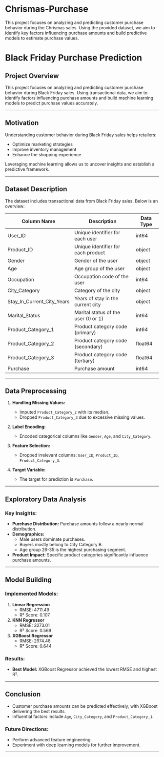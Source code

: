 # Chrismas-Purchase
This project focuses on analyzing and predicting customer purchase behavior during the Chrismas sales. Using the provided dataset, we aim to identify key factors influencing purchase amounts and build predictive models to estimate purchase values.

# Black Friday Purchase Prediction

## Project Overview
This project focuses on analyzing and predicting customer purchase behavior during Black Friday sales. Using transactional data, we aim to identify factors influencing purchase amounts and build machine learning models to predict purchase values accurately.

---

## Motivation
Understanding customer behavior during Black Friday sales helps retailers:
- Optimize marketing strategies
- Improve inventory management
- Enhance the shopping experience

Leveraging machine learning allows us to uncover insights and establish a predictive framework.

---

## Dataset Description
The dataset includes transactional data from Black Friday sales. Below is an overview:

| Column Name                | Description                               | Data Type    |
|----------------------------|-------------------------------------------|--------------|
| User_ID                   | Unique identifier for each user          | int64        |
| Product_ID                | Unique identifier for each product       | object       |
| Gender                    | Gender of the user                       | object       |
| Age                       | Age group of the user                    | object       |
| Occupation                | Occupation code of the user              | int64        |
| City_Category             | Category of the city                     | object       |
| Stay_In_Current_City_Years| Years of stay in the current city         | object       |
| Marital_Status            | Marital status of the user (0 or 1)       | int64        |
| Product_Category_1        | Product category code (primary)          | int64        |
| Product_Category_2        | Product category code (secondary)        | float64      |
| Product_Category_3        | Product category code (tertiary)         | float64      |
| Purchase                  | Purchase amount                          | int64        |

---

## Data Preprocessing
1. **Handling Missing Values:**
   - Imputed `Product_Category_2` with its median.
   - Dropped `Product_Category_3` due to excessive missing values.

2. **Label Encoding:**
   - Encoded categorical columns like `Gender`, `Age`, and `City_Category`.

3. **Feature Selection:**
   - Dropped irrelevant columns: `User_ID`, `Product_ID`, `Product_Category_3`.

4. **Target Variable:**
   - The target for prediction is `Purchase`.

---

## Exploratory Data Analysis

### Key Insights:
- **Purchase Distribution:** Purchase amounts follow a nearly normal distribution.
- **Demographics:** 
  - Male users dominate purchases.
  - Buyers mostly belong to City Category B.
  - Age group 26-35 is the highest purchasing segment.
- **Product Impact:** Specific product categories significantly influence purchase amounts.

---

## Model Building

### Implemented Models:
1. **Linear Regression**
   - RMSE: 4711.49
   - R² Score: 0.107
2. **KNN Regressor**
   - RMSE: 3273.01
   - R² Score: 0.569
3. **XGBoost Regressor**
   - RMSE: 2974.48
   - R² Score: 0.644

### Results:
- **Best Model:** XGBoost Regressor achieved the lowest RMSE and highest R².

---

## Conclusion
- Customer purchase amounts can be predicted effectively, with XGBoost delivering the best results.
- Influential factors include `Age`, `City_Category`, and `Product_Category_1`.

### Future Directions:
- Perform advanced feature engineering.
- Experiment with deep learning models for further improvement.

---

